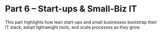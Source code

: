 # Part 6 – Start-ups & Small-Biz IT

This part highlights how lean start-ups and small businesses bootstrap their IT stack, adopt lightweight tools, and scale processes as they grow.
